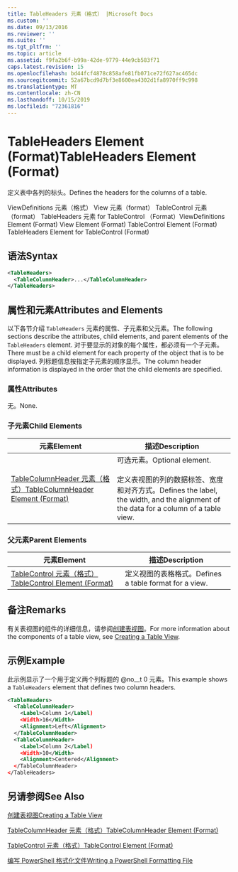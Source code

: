 ```yaml
---
title: TableHeaders 元素（格式） |Microsoft Docs
ms.custom: ''
ms.date: 09/13/2016
ms.reviewer: ''
ms.suite: ''
ms.tgt_pltfrm: ''
ms.topic: article
ms.assetid: f9fa2b6f-b99a-42de-9779-44e9cb583f71
caps.latest.revision: 15
ms.openlocfilehash: bd44fcf4878c858afe81fb071ce72f627ac465dc
ms.sourcegitcommit: 52a67bcd9d7bf3e8600ea4302d1fa8970ff9c998
ms.translationtype: MT
ms.contentlocale: zh-CN
ms.lasthandoff: 10/15/2019
ms.locfileid: "72361816"
---
```

# <a name="tableheaders-element-format"></a><span data-ttu-id="6e06d-102">TableHeaders Element (Format)</span><span class="sxs-lookup"><span data-stu-id="6e06d-102">TableHeaders Element (Format)</span></span>

<span data-ttu-id="6e06d-103">定义表中各列的标头。</span><span class="sxs-lookup"><span data-stu-id="6e06d-103">Defines the headers for the columns of a table.</span></span>

<span data-ttu-id="6e06d-104">ViewDefinitions 元素（格式） View 元素（format） TableControl 元素（format） TableHeaders 元素 for TableControl （Format）</span><span class="sxs-lookup"><span data-stu-id="6e06d-104">ViewDefinitions Element (Format) View Element (Format) TableControl Element (Format) TableHeaders Element for TableControl (Format)</span></span>

## <a name="syntax"></a><span data-ttu-id="6e06d-105">语法</span><span class="sxs-lookup"><span data-stu-id="6e06d-105">Syntax</span></span>

```xml
<TableHeaders>
  <TableColumnHeader>...</TableColumnHeader>
</TableHeaders>

```

## <a name="attributes-and-elements"></a><span data-ttu-id="6e06d-106">属性和元素</span><span class="sxs-lookup"><span data-stu-id="6e06d-106">Attributes and Elements</span></span>

<span data-ttu-id="6e06d-107">以下各节介绍 `TableHeaders` 元素的属性、子元素和父元素。</span><span class="sxs-lookup"><span data-stu-id="6e06d-107">The following sections describe the attributes, child elements, and parent elements of the `TableHeaders` element.</span></span> <span data-ttu-id="6e06d-108">对于要显示的对象的每个属性，都必须有一个子元素。</span><span class="sxs-lookup"><span data-stu-id="6e06d-108">There must be a child element for each property of the object that is to be displayed.</span></span> <span data-ttu-id="6e06d-109">列标题信息按指定子元素的顺序显示。</span><span class="sxs-lookup"><span data-stu-id="6e06d-109">The column header information is displayed in the order that the child elements are specified.</span></span>

### <a name="attributes"></a><span data-ttu-id="6e06d-110">属性</span><span class="sxs-lookup"><span data-stu-id="6e06d-110">Attributes</span></span>

<span data-ttu-id="6e06d-111">无。</span><span class="sxs-lookup"><span data-stu-id="6e06d-111">None.</span></span>

### <a name="child-elements"></a><span data-ttu-id="6e06d-112">子元素</span><span class="sxs-lookup"><span data-stu-id="6e06d-112">Child Elements</span></span>

|<span data-ttu-id="6e06d-113">元素</span><span class="sxs-lookup"><span data-stu-id="6e06d-113">Element</span></span>|<span data-ttu-id="6e06d-114">描述</span><span class="sxs-lookup"><span data-stu-id="6e06d-114">Description</span></span>|
|-------------|-----------------|
|[<span data-ttu-id="6e06d-115">TableColumnHeader 元素（格式）</span><span class="sxs-lookup"><span data-stu-id="6e06d-115">TableColumnHeader Element (Format)</span></span>](./tablecolumnheader-element-format.md)|<span data-ttu-id="6e06d-116">可选元素。</span><span class="sxs-lookup"><span data-stu-id="6e06d-116">Optional element.</span></span><br /><br /> <span data-ttu-id="6e06d-117">定义表视图的列的数据标签、宽度和对齐方式。</span><span class="sxs-lookup"><span data-stu-id="6e06d-117">Defines the label, the width, and the alignment of the data for a column of a table view.</span></span>|

### <a name="parent-elements"></a><span data-ttu-id="6e06d-118">父元素</span><span class="sxs-lookup"><span data-stu-id="6e06d-118">Parent Elements</span></span>

|<span data-ttu-id="6e06d-119">元素</span><span class="sxs-lookup"><span data-stu-id="6e06d-119">Element</span></span>|<span data-ttu-id="6e06d-120">描述</span><span class="sxs-lookup"><span data-stu-id="6e06d-120">Description</span></span>|
|-------------|-----------------|
|[<span data-ttu-id="6e06d-121">TableControl 元素（格式）</span><span class="sxs-lookup"><span data-stu-id="6e06d-121">TableControl Element (Format)</span></span>](./tablecontrol-element-format.md)|<span data-ttu-id="6e06d-122">定义视图的表格格式。</span><span class="sxs-lookup"><span data-stu-id="6e06d-122">Defines a table format for a view.</span></span>|

## <a name="remarks"></a><span data-ttu-id="6e06d-123">备注</span><span class="sxs-lookup"><span data-stu-id="6e06d-123">Remarks</span></span>

<span data-ttu-id="6e06d-124">有关表视图的组件的详细信息，请参阅[创建表视图](./creating-a-table-view.md)。</span><span class="sxs-lookup"><span data-stu-id="6e06d-124">For more information about the components of a table view, see [Creating a Table View](./creating-a-table-view.md).</span></span>

## <a name="example"></a><span data-ttu-id="6e06d-125">示例</span><span class="sxs-lookup"><span data-stu-id="6e06d-125">Example</span></span>

<span data-ttu-id="6e06d-126">此示例显示了一个用于定义两个列标题的 @no__t 0 元素。</span><span class="sxs-lookup"><span data-stu-id="6e06d-126">This example shows a `TableHeaders` element that defines two column headers.</span></span>

```xml
<TableHeaders>
  <TableColumnHeader>
    <Label>Column 1</Label)
    <Width>16</Width>
    <Alignment>Left</Alignment>
  </TableColumnHeader>
  <TableColumnHeader>
    <Label>Column 2</Label)
    <Width>10</Width>
    <Alignment>Centered</Alignment>
  </TableColumnHeader>
</TableHeaders>
```

## <a name="see-also"></a><span data-ttu-id="6e06d-127">另请参阅</span><span class="sxs-lookup"><span data-stu-id="6e06d-127">See Also</span></span>

[<span data-ttu-id="6e06d-128">创建表视图</span><span class="sxs-lookup"><span data-stu-id="6e06d-128">Creating a Table View</span></span>](./creating-a-table-view.md)

[<span data-ttu-id="6e06d-129">TableColumnHeader 元素（格式）</span><span class="sxs-lookup"><span data-stu-id="6e06d-129">TableColumnHeader Element (Format)</span></span>](./tablecolumnheader-element-format.md)

[<span data-ttu-id="6e06d-130">TableControl 元素（格式）</span><span class="sxs-lookup"><span data-stu-id="6e06d-130">TableControl Element (Format)</span></span>](./tablecontrol-element-format.md)

[<span data-ttu-id="6e06d-131">编写 PowerShell 格式化文件</span><span class="sxs-lookup"><span data-stu-id="6e06d-131">Writing a PowerShell Formatting File</span></span>](./writing-a-powershell-formatting-file.md)
